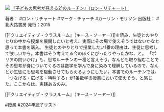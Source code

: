 ![](https://gyazo.com/d48cc27c7d7333f4f6bd8772e29ec6e1.jpg)
[『子どもの思考が見える21のルーチン』（ロン・リチャート）](https://amzn.to/456eHrq)

著者： #ロン・リチャート #マーク・チャーチ #カーリン・モリソン 
出版社： #北大路書房 
発行：2015

[[『クリエイティブ・クラスルーム』（キース・ソーヤー）]]を読み、生徒とのやりとりの中から授業を展開したいと考え、実際にその場で使えそうではないかなと思って本書を購入。
生徒とのやりとりで授業したい1番の理由は、生徒に思考して欲しいから。本書はそう考えてる今のぼくにぴったりやったかな、と。
「ポリアの問いかけ」も、思考ルーチンの一種と言えそう。なんども取り組むことでその思考が身についてくるのは数学を学んで身に染みて理解しているので、なんとか生徒にも思考を駆動させてもらえるようにしたい。本書でのルーチンでは、「つなげる・広げる・吟味する」が1番数学の授業において使えそう、と感じた。ここからは、実践あるのみ。

[[『クリエイティブ・クラスルーム』（キース・ソーヤー）]]

#授業
#2024年読了リスト
